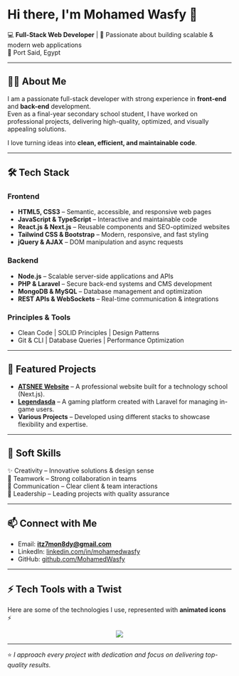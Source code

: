 # Hi there, I'm Mohamed Wasfy 👋  

💻 **Full-Stack Web Developer** | 🚀 Passionate about building scalable & modern web applications  
📍 Port Said, Egypt  

---

## 👨‍💻 About Me  
I am a passionate full-stack developer with strong experience in **front-end** and **back-end** development.  
Even as a final-year secondary school student, I have worked on professional projects, delivering high-quality, optimized, and visually appealing solutions.  

I love turning ideas into **clean, efficient, and maintainable code**.  

---

## 🛠️ Tech Stack  

### Frontend  
- **HTML5, CSS3** – Semantic, accessible, and responsive web pages  
- **JavaScript & TypeScript** – Interactive and maintainable code  
- **React.js & Next.js** – Reusable components and SEO-optimized websites  
- **Tailwind CSS & Bootstrap** – Modern, responsive, and fast styling  
- **jQuery & AJAX** – DOM manipulation and async requests  

### Backend  
- **Node.js** – Scalable server-side applications and APIs  
- **PHP & Laravel** – Secure back-end systems and CMS development  
- **MongoDB & MySQL** – Database management and optimization  
- **REST APIs & WebSockets** – Real-time communication & integrations  

### Principles & Tools  
- Clean Code | SOLID Principles | Design Patterns  
- Git & CLI | Database Queries | Performance Optimization  

---

## 🚀 Featured Projects  
- **[ATSNEE Website](https://atsnee.org/)** – A professional website built for a technology school (Next.js).  
- **[Legendasda](https://legendasda.com/)** – A gaming platform created with Laravel for managing in-game users.  
- **Various Projects** – Developed using different stacks to showcase flexibility and expertise.  

---

## 🌟 Soft Skills  
✨ Creativity – Innovative solutions & design sense  
🤝 Teamwork – Strong collaboration in teams  
💬 Communication – Clear client & team interactions  
🎯 Leadership – Leading projects with quality assurance  

---

## 📫 Connect with Me  
- Email: **itz7mon8dy@gmail.com**  
- LinkedIn: [linkedin.com/in/mohamedwasfy](#)  
- GitHub: [github.com/MohamedWasfy](https://github.com/MohamedWasfy)  

---

## ⚡ Tech Tools with a Twist  

Here are some of the technologies I use, represented with **animated icons** ⚡  

<p align="center">
  <img src="https://skillicons.dev/icons?i=html,css,js,ts,react,next,tailwind,bootstrap,jquery,nodejs,php,laravel,mysql,mongodb,git" />
</p>

---

⭐️ *I approach every project with dedication and focus on delivering top-quality results.*  
